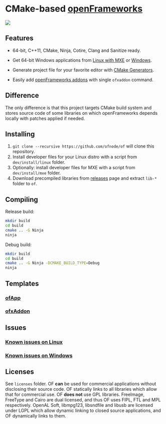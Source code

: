 CMake-based [openFrameworks][1]
===============================


![](http://i.imgur.com/wKDVkN6.png)


Features
--------

 - 64-bit, C++11, CMake, Ninja, Cotire, Clang and Sanitize ready.

 - Get 64-bit Windows applications from [Linux with MXE][2] or [Windows][3].

 - Generate project file for your favorite editor with [CMake Generators][4].
 
 - Easily add [openFrameworks addons][5] with single `ofxaddon` command.


Difference
----------

The only difference is that this project targets CMake build system and stores source code of some libraries on which openFrameworks depends locally with patches applied if needed.


Installing
----------

1. `git clone --recursive https://github.com/ofnode/of` will clone this repository.
2. Install developer files for your Linux distro with a script from `dev/install/linux` folder.
3. Optionally: install developer files for MXE with a script from `dev/install/mxe` folder.
4. Download precompiled libraries from [releases][6] page and extract `lib-*` folder to `of`.


Compiling
---------

Release build:

```bash
mkdir build
cd build
cmake .. -G Ninja
ninja
```

Debug build:

```bash
mkdir build
cd build
cmake .. -G Ninja -DCMAKE_BUILD_TYPE=Debug
ninja
```


Templates
---------

### [ofApp][7]
### [ofxAddon][8]


Issues
------

### [Known issues on Linux][9]
### [Known issues on Windows][10]


Licenses
--------

See `licenses` folder. OF **can** be used for commercial applications without disclosing their source code. OF statically links to all libraries which allow that for commercial use. OF **does not** use GPL libraries. FreeImage, FreeType and Cairo are dual licensed, and thus OF uses FIPL, FTL and MPL respectively. OpenAL Soft, libmpg123, libsndfile and libusb are licensed under LGPL which allow dynamic linking to closed source applications, and OF dynamically links to them.


  [1]: https://github.com/openframeworks/openFrameworks
  [2]: http://mxe.cc
  [3]: https://github.com/ofnode/of/blob/da05b1d/dev/install/windows/msys2.sh
  [4]: http://www.cmake.org/cmake/help/v3.0/manual/cmake-generators.7.html#extra-generators
  [5]: http://ofxaddons.com
  [6]: https://github.com/ofnode/of/releases
  [7]: https://github.com/ofnode/ofApp
  [8]: https://github.com/ofnode/ofxAddon
  [9]: https://gist.github.com/0470684110f443ce3f01
  [10]: https://gist.github.com/9e7635b1a51f65f72062
